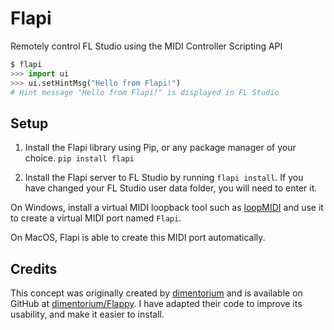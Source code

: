 # Flapi

Remotely control FL Studio using the MIDI Controller Scripting API

```py
$ flapi
>>> import ui
>>> ui.setHintMsg("Hello from Flapi!")
# Hint message "Hello from Flapi!" is displayed in FL Studio
```

## Setup

1. Install the Flapi library using Pip, or any package manager of your choice.
   `pip install flapi`

2. Install the Flapi server to FL Studio by running `flapi install`. If you
   have changed your FL Studio user data folder, you will need to enter it.

On Windows, install a virtual MIDI loopback tool such as
[loopMIDI](https://www.tobias-erichsen.de/software/loopmidi.html) and use it to
create a virtual MIDI port named `Flapi`.

On MacOS, Flapi is able to create this MIDI port automatically.

## Credits

This concept was originally created by
[dimentorium](https://github.com/dimentorium) and is available on GitHub at
[dimentorium/Flappy](https://github.com/dimentorium/Flappy). I have adapted
their code to improve its usability, and make it easier to install.
